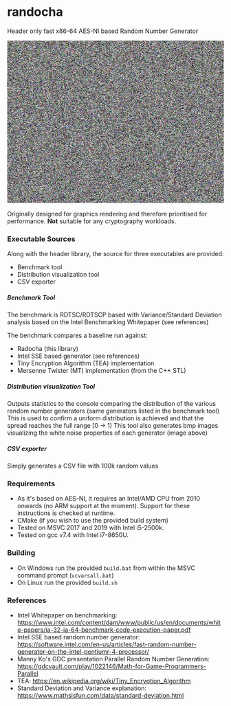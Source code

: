 # randocha

Header only fast x86-64 AES-NI based Random Number Generator

<img src="randocha.png" width="640"></img>

Originally designed for graphics rendering and therefore prioritised for performance.
**Not** suitable for any cryptography workloads.  

### Executable Sources
Along with the header library, the source for three executables are provided:
+ Benchmark tool
+ Distribution visualization tool
+ CSV exporter
  
##### Benchmark Tool
The benchmark is RDTSC/RDTSCP based with Variance/Standard Deviation analysis based on the Intel Benchmarking Whitepaper (see references)  

The benchmark compares a baseline run against:
+ Radocha (this library)
+ Intel SSE based generator (see references)
+ Tiny Encryption Algorithm (TEA) implementation
+ Mersenne Twister (MT) implementation (from the C++ STL)

##### Distribution visualization Tool
Outputs statistics to the console comparing the distribution of the various random number generators (same generators listed in the benchmark tool)  
This is used to confirm a uniform distribution is achieved and that the spread reaches the full range [0 -> 1)
This tool also generates bmp images visualizing the white noise properties of each generator (image above)


##### CSV exporter
Simply generates a CSV file with 100k random values

### Requirements
+ As it's based on AES-NI, it requires an Intel/AMD CPU from 2010 onwards (no ARM support at the moment). Support for these instructions is checked at runtime. 
+ CMake (if you wish to use the provided build system)
+ Tested on MSVC 2017 and 2019 with Intel i5-2500k.
+ Tested on gcc v7.4 with Intel i7-8650U.

### Building
+ On Windows run the provided `build.bat` from within the MSVC command prompt (`vcvarsall.bat`)
+ On Linux run the provided `build.sh`

### References
+ Intel Whitepaper on benchmarking: https://www.intel.com/content/dam/www/public/us/en/documents/white-papers/ia-32-ia-64-benchmark-code-execution-paper.pdf  
+ Intel SSE based random number generator: https://software.intel.com/en-us/articles/fast-random-number-generator-on-the-intel-pentiumr-4-processor/  
+ Manny Ko's GDC presentation Parallel Random Number Generation: https://gdcvault.com/play/1022146/Math-for-Game-Programmers-Parallel  
+ TEA: https://en.wikipedia.org/wiki/Tiny_Encryption_Algorithm  
+ Standard Deviation and Variance explanation: https://www.mathsisfun.com/data/standard-deviation.html  

